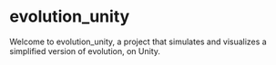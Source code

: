 # evolution_unity

Welcome to evolution_unity, a project that simulates and visualizes a simplified version of evolution, on Unity. 
